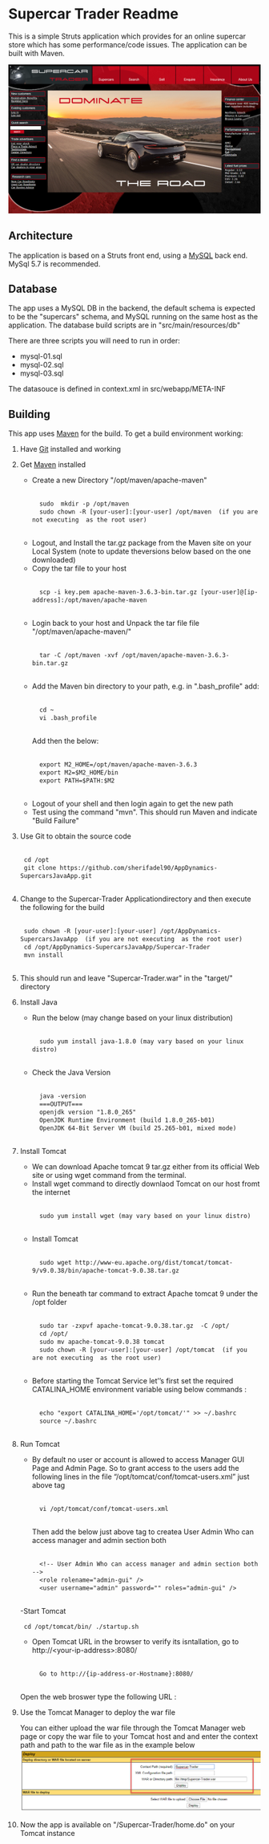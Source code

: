 # Supercar Trader Readme

This is a simple Struts application which provides for an online supercar store which has some performance/code issues. The application can be built with Maven.

![image](doc-images/supercars-home.png)

## Architecture

The application is based on a Struts front end, using a [MySQL](https://www.mysql.com) back end.  MySql 5.7 is recommended.


## Database

The app uses a MySQL DB in the backend, the default schema is expected to be the "supercars" schema, and MySQL running on the same host as the application. The database build scripts are in "src/main/resources/db"

There are three scripts you will need to run in order:

- mysql-01.sql
- mysql-02.sql
- mysql-03.sql

The datasouce is defined in context.xml in src/webapp/META-INF

## Building

This app uses [Maven](https://maven.apache.org) for the build. To get a build environment working:

1. Have [Git](https://git-scm.com) installed and working
1. Get [Maven](https://maven.apache.org) installed
	- Create a new Directory "/opt/maven/apache-maven"
		<pre><code>
 		sudo  mkdir -p /opt/maven
		sudo chown -R [your-user]:[your-user] /opt/maven  (if you are not executing  as the root user)
 		</code></pre>
	- Logout, and Install the tar.gz package from the Maven site on your Local System (note to update theversions below based on the  one downloaded)
	- Copy the tar file  to your host
		<pre><code>
 		scp -i key.pem apache-maven-3.6.3-bin.tar.gz [your-user]@[ip-address]:/opt/maven/apache-maven
 		</code></pre>
	- Login back to your host and Unpack the tar file file "/opt/maven/apache-maven/"
		<pre><code>
 		tar -C /opt/maven -xvf /opt/maven/apache-maven-3.6.3-bin.tar.gz
 		</code></pre>
	- Add the Maven bin directory to your path, e.g. in ".bash_profile" add:
		<pre><code>
 		cd ~
		vi .bash_profile 
		</code></pre>
		Add then the below:
		<pre><code>
		export M2_HOME=/opt/maven/apache-maven-3.6.3
 		export M2=$M2_HOME/bin
 		export PATH=$PATH:$M2
 		</code></pre>
	- Logout of your shell and then login  again to get the new path
	- Test using the command "mvn". This should run Maven and indicate "Build Failure"
1. Use Git to obtain the source code
	<pre><code>
	cd /opt
 	git clone https://github.com/sherifadel90/AppDynamics-SupercarsJavaApp.git
 	</code></pre>
1. Change to the Supercar-Trader Applicationdirectory and then execute the following for the build
	<pre><code>
	sudo chown -R [your-user]:[your-user] /opt/AppDynamics-SupercarsJavaApp  (if you are not executing  as the root user)
	cd /opt/AppDynamics-SupercarsJavaApp/Supercar-Trader
	mvn install
	</code></pre>
1. This should run and leave "Supercar-Trader.war" in the "target/" directory
1. Install Java
	- Run the below (may change  based on your linux distribution)
		<pre><code>
 		sudo yum install java-1.8.0 (may vary based on your linux distro)
 		</code></pre>
	- Check the Java Version
		<pre><code>
 		java -version
		===OUTPUT===
		openjdk version "1.8.0_265"
		OpenJDK Runtime Environment (build 1.8.0_265-b01)
		OpenJDK 64-Bit Server VM (build 25.265-b01, mixed mode)
 		</code></pre>
1. Install Tomcat
	- We can download Apache tomcat 9 tar.gz either from its official Web site or using wget command from the terminal.
	- Install wget  command  to  directly downlaod Tomcat on  our host fromt the internet
		<pre><code>
 		sudo yum install wget (may vary based on your linux distro)
 		</code></pre>
	- Install Tomcat
		<pre><code>
 		sudo wget http://www-eu.apache.org/dist/tomcat/tomcat-9/v9.0.38/bin/apache-tomcat-9.0.38.tar.gz 
 		</code></pre>
	- Run the beneath tar command to extract Apache tomcat 9 under the /opt folder
		<pre><code>
 		sudo tar -zxpvf apache-tomcat-9.0.38.tar.gz  -C /opt/
		cd /opt/
		sudo mv apache-tomcat-9.0.38 tomcat
		sudo chown -R [your-user]:[your-user] /opt/tomcat  (if you are not executing  as the root user)
 		</code></pre>
	- Before starting the Tomcat Service let’’s first set the required CATALINA_HOME environment variable using below commands :
		<pre><code>
		echo "export CATALINA_HOME='/opt/tomcat/'" >> ~/.bashrc
		source ~/.bashrc
		</code></pre>
1. Run Tomcat
	- By default no user or account is allowed to access Manager GUI Page and Admin Page. So to grant access to the users add the following lines in the file “/opt/tomcat/conf/tomcat-users.xml” just above <tomcat-users> tag
		<pre><code>
		vi /opt/tomcat/conf/tomcat-users.xml
		</code></pre>
		Then add the below just above <tomcat-users> tag to createa User Admin Who can access manager and admin section both
		<pre><code>
		&lt;!-- User Admin Who can access manager and admin section both --&gt; 
		&lt;role rolename="admin-gui" /&gt; 
		&lt;user username="admin" password="<Enter-Secure-Password>" roles="admin-gui" /&gt; 
		</code></pre>
	-Start Tomcat
		<pre><code>
		cd /opt/tomcat/bin/
		./startup.sh
		</code></pre>
	- Open Tomcat URL in the browser to verify its isntallation, go to http://&lt;your-ip-address&gt;:8080/
		<pre><code>
		Go to http://{ip-address-or-Hostname}:8080/
		</code></pre>
	Open the web broswer type the following URL :

1. Use the Tomcat Manager to deploy the war file
   
   You can either upload the war file through the Tomcat Manager web page or copy the war file to your Tomcat host and and enter the context path and path to the war file as in the example below
   ![image](doc-images/tomcat-war-deployment.png)
    
1. Now the app is available on "/Supercar-Trader/home.do" on your Tomcat instance
	
